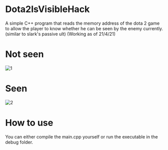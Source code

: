 # Dota2IsVisibleHack

A simple C++ program that reads the memory address of the dota 2 game to allow the player to know whether he can be seen by the enemy currently. (similar to slark's passive ult)
(Working as of 21/4/21)

# Not seen
![1](https://user-images.githubusercontent.com/63487456/115535417-50a54000-a2cb-11eb-861d-1ae43f23b7fc.PNG)

# Seen
![2](https://user-images.githubusercontent.com/63487456/115535519-661a6a00-a2cb-11eb-9ce4-5e025da631eb.PNG)

# How to use
You can either compile the main.cpp yourself or run the executable in the debug folder.
